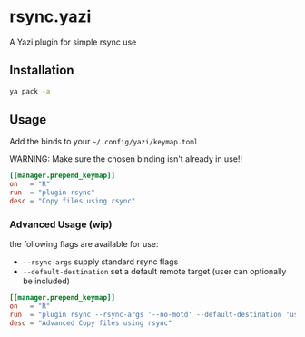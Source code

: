 # rsync.yazi

A Yazi plugin for simple rsync use

## Installation

```sh
ya pack -a
```

## Usage

Add the binds to your `~/.config/yazi/keymap.toml`

WARNING: Make sure the chosen binding isn't already in use!!

```toml
[[manager.prepend_keymap]]
on   = "R"
run  = "plugin rsync"
desc = "Copy files using rsync"
```

### Advanced Usage (wip)

the following flags are available for use:

- `--rsync-args` supply standard rsync flags
- `--default-destination` set a default remote target (user can optionally be included)

```toml
[[manager.prepend_keymap]]
on   = "R"
run  = "plugin rsync --rsync-args '--no-motd' --default-destination 'user@server.com'"
desc = "Advanced Copy files using rsync"
```
